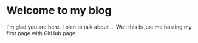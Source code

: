 # Welcome to my blog

I'm glad you are here. I plan to talk about ...
Well this is just me hosting my first page with GitHub page.
